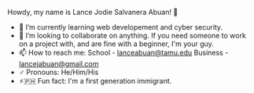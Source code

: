 Howdy, my name is Lance Jodie Salvanera Abuan! 👋

<!--
**LanceAbuan/lanceabuan** is a ✨ _special_ ✨ repository because its `README.md` (this file) appears on your GitHub profile.

<!--
Here are some ideas to get you started:
-->


- 🌱 I’m currently learning web developement and cyber security.
- 👯 I’m looking to collaborate on anything. If you need someone to work on a project with, and are fine with a beginner, I'm your guy.
- 📫 How to reach me: School - lanceabuan@tamu.edu Business - lancejabuan@gmail.com
- ♂️ Pronouns: He/Him/His
- ⚡🇵🇭 Fun fact: I'm a first generation immigrant.

